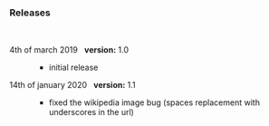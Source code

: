 ### Releases
<br>
<p style=" font-size:14px; text-align:justify;">
4th of march 2019&nbsp;&nbsp;
<b>version:</b> 1.0
<ul style="padding-left:5em">
 <li type="square">initial release</li>
</ul></p2>
</p>
14th of january 2020&nbsp;&nbsp;
<b>version:</b> 1.1
<ul style="padding-left:5em">
 <li type="square">fixed the wikipedia image bug (spaces replacement with underscores in the url)</li>
</ul></p2>
</p>